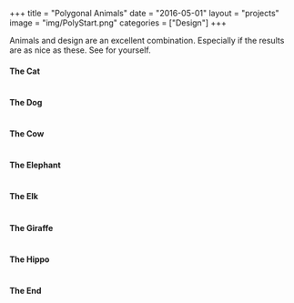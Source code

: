 +++
title = "Polygonal Animals"
date = "2016-05-01"
layout = "projects"
image = "img/PolyStart.png"
categories = ["Design"]
+++

Animals and design are an excellent combination. Especially if the results are as nice as these. See for yourself.

<h4>The Cat</h4>

<img id="polyanimal-normal" src="/img/poly/PolyCat.png" alt="">

<h4>The Dog</h4>

<img id="polyanimal-normal" src="/img/poly/PolyDog.png" alt="">


<h4>The Cow</h4>

<img id="polyanimal-normal" src="/img/poly/PolyCow.png" alt="">


<h4>The Elephant</h4>

<img id="polyanimal-normal" src="/img/poly/PolyElephant.png" alt="">


<h4>The Elk</h4>

<img id="polyanimal-normal" src="/img/poly/PolyElk.png" alt="">


<h4>The Giraffe</h4>

<img id="polyanimal-normal" src="/img/poly/PolyGiraffe.png" alt="">


<h4>The Hippo</h4>

<img id="polyanimal-normal" src="/img/poly/PolyHippo.png" alt="">



<h4>The End</h4>